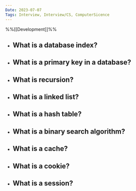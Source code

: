 ```yaml
---
Date: 2023-07-07
Tags: Interview, Interview/CS, ComputerSicence
---
```


%%[[Development]]%%
-   What is a database index?
	- 
-   What is a primary key in a database?
	- 
-   What is recursion?
	- 
-   What is a linked list?
	- 
-   What is a hash table?
	- 
-   What is a binary search algorithm?
	- 
-   What is a cache?
	- 
-   What is a cookie?
	- 
-   What is a session?
	- 